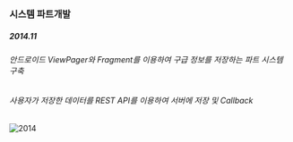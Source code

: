 ### 시스템 파트개발

##### 2014.11

###### 안드로이드  ViewPager와 Fragment를 이용하여 구급 정보를 저장하는 파트 시스템 구축

###### 사용자가 저장한 데이터를 REST API를 이용하여 서버에 저장 및 Callback 
![2014](https://user-images.githubusercontent.com/51183027/70992397-f3b0dd00-210c-11ea-80c2-499a611dc1c1.PNG)

